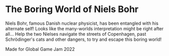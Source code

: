# The Boring World of Niels Bohr

Niels Bohr, famous Danish nuclear physicist, has been entangled with his alternate self! Looks like the many-worlds interpretation might be right after all... Help the two Nielses navigate the streets of Copenhagen, past Schrödinger's cats and other dangers, to try and escape this boring world!

Made for Global Game Jam 2022
